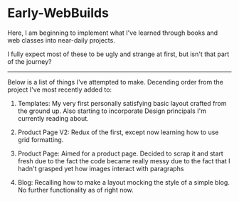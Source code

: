 # Early-WebBuilds

Here, I am beginning to implement what I've learned through books
and web classes into near-daily projects.

I fully expect most of these to be ugly and strange at first, 
but isn't that part of the journey? 

-------------------------------------------------------------------
Below is a list of things I've attempted to make. Decending order from the project I've most recently added to:

1) Templates: My very first personally satisfying basic layout crafted from the ground up. Also starting to incorporate Design principals I'm currently reading about.

2) Product Page V2: Redux of the first, except now learning how to use grid formatting.

3) Product Page: Aimed for a product page. Decided to scrap it and start fresh due to the fact the code became really messy due to the fact that I hadn't grasped yet how images interact with paragraphs

4) Blog: Recalling how to make a layout mocking the style of a simple blog. No further functionality as of right now.   
